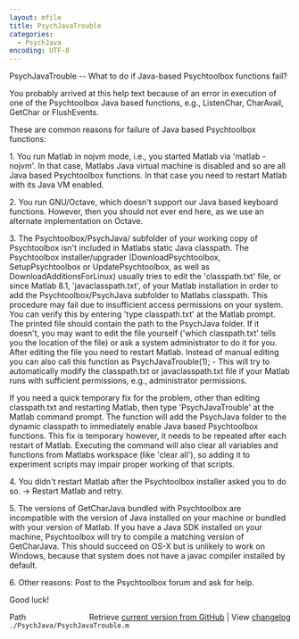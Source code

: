 ```yaml
---
layout: mfile
title: PsychJavaTrouble
categories:
  - PsychJava
encoding: UTF-8
---
```


PsychJavaTrouble -- What to do if Java-based Psychtoolbox functions fail?

You probably arrived at this help text because of an error in execution
of one of the Psychtoolbox Java based functions, e.g., ListenChar,
CharAvail, GetChar or FlushEvents.

These are common reasons for failure of Java based Psychtoolbox
functions:

1\. You run Matlab in nojvm mode, i.e., you started Matlab via 'matlab
-nojvm'. In that case, Matlabs Java virtual machine is disabled and so
are all Java based Psychtoolbox functions. In that case you need to
restart Matlab with its Java VM enabled.

2\. You run GNU/Octave, which doesn't support our Java based keyboard
functions. However, then you should not ever end here, as we use an
alternate implementation on Octave.

3\. The Psychtoolbox/PsychJava/ subfolder of your working copy of
Psychtoolbox isn't included in Matlabs static Java classpath. The
Psychtoolbox installer/upgrader (DownloadPsychtoolbox, SetupPsychtoolbox
or UpdatePsychtoolbox, as well as DownloadAdditionsForLinux) usually
tries to edit the 'classpath.txt' file, or since Matlab 8.1,
'javaclasspath.txt', of your Matlab installation in order to add the
Psychtoolbox/PsychJava subfolder to Matlabs classpath. This procedure may
fail due to insufficient access permissions on your system. You can
verify this by entering 'type classpath.txt' at the Matlab prompt. The
printed file should contain the path to the PsychJava folder. If it
doesn't, you may want to edit the file yourself ('which classpath.txt'
tells you the location of the file) or ask a system administrator to do
it for you. After editing the file you need to restart Matlab. Instead of
manual editing you can also call this function as PsychJavaTrouble(1); -
This will try to automatically modify the classpath.txt or
javaclasspath.txt file if your Matlab runs with sufficient permissions,
e.g., administrator permissions.

If you need a quick temporary fix for the problem, other than editing
classpath.txt and restarting Matlab, then type 'PsychJavaTrouble' at the
Matlab command prompt. The function will add the PsychJava folder to the
dynamic classpath to immediately enable Java based Psychtoolbox
functions. This fix is temporary however, it needs to be repeated after
each restart of Matlab. Executing the command will also clear all
variables and functions from Matlabs workspace (like 'clear all'), so
adding it to experiment scripts may impair proper working of that
scripts.

4\. You didn't restart Matlab after the Psychtoolbox installer asked you
to do so. -> Restart Matlab and retry.

5\. The versions of GetCharJava bundled with Psychtoolbox are incompatible
with the version of Java installed on your machine or bundled with your
version of Matlab. If you have a Java SDK installed on your machine,
Psychtoolbox will try to compile a matching version of GetCharJava. This
should succeed on OS-X but is unlikely to work on Windows, because that
system does not have a javac compiler installed by default.

6\. Other reasons: Post to the Psychtoolbox forum and ask for help.

Good luck!


<div class="code_header" style="text-align:right;">
  <span style="float:left;">Path&nbsp;&nbsp;</span> <span class="counter">Retrieve <a href=
  "https://raw.github.com/Psychtoolbox-3/Psychtoolbox-3/beta/./PsychJava/PsychJavaTrouble.m">current version from GitHub</a> | View <a href=
  "https://github.com/Psychtoolbox-3/Psychtoolbox-3/commits/beta/./PsychJava/PsychJavaTrouble.m">changelog</a></span>
</div>
<div class="code">
  <code>./PsychJava/PsychJavaTrouble.m</code>
</div>
